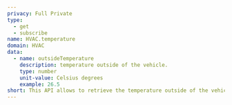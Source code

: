 ```yaml
---
privacy: Full Private
type:
  - get
  - subscribe
name: HVAC.temperature
domain: HVAC
data:
  - name: outsideTemperature
    description: temperature outside of the vehicle.
    type: number
    unit-value: Celsius degrees
    example: 26.5
short: This API allows to retrieve the temperature outside of the vehicle.
---
```


